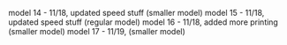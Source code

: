 model 14 - 11/18, updated speed stuff (smaller model)
model 15 - 11/18, updated speed stuff (regular model)
model 16 - 11/18, added more printing (smaller model)
model 17 - 11/19, (smaller model)
